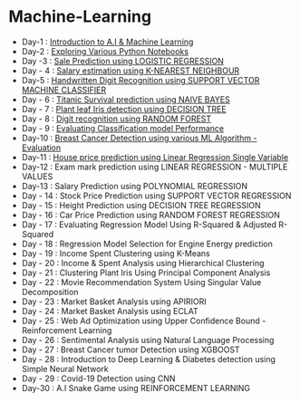 # Machine-Learning

- Day-1 : [Introduction to A.I & Machine Learning](https://github.com/Ahmedfurkhan/Machine-Learning-Projects/tree/main/Introduction-Ml)
- Day-2 : [Exploring Various Python Notebooks](https://www.anaconda.com/download)
- Day -3 : [Sale Prediction using LOGISTIC REGRESSION](https://github.com/Ahmedfurkhan/30days-Machine-Learning-Projects/tree/main/Sale%20Prediction%20using%20LOGISTIC%20REGRESSION)
- Day - 4 : [Salary estimation using K-NEAREST NEIGHBOUR](https://github.com/Ahmedfurkhan/30days-Machine-Learning-Projects/tree/main/Salary%20estimation%20using%20K-NEAREST%20NEIGHBOUR)
- Day-5 : [Handwritten Digit Recognition using SUPPORT VECTOR MACHINE CLASSIFIER](https://github.com/Ahmedfurkhan/30days-Machine-Learning-Projects/tree/main/HandwrittenDigitRecognition_SVMClassifier)
- Day - 6 : [Titanic Survival prediction using NAIVE BAYES](https://github.com/Ahmedfurkhan/30days-Machine-Learning-Projects/tree/main/TitanicSurvivalPrediction_NAIVEBAYES)
- Day - 7 : [Plant leaf Iris detection using DECISION TREE](https://github.com/Ahmedfurkhan/30days-Machine-Learning-Projects/tree/main/PlantFlowerIrisDetection_DECISIONTREE)
- Day - 8 : [Digit recognition using RANDOM FOREST](https://github.com/Ahmedfurkhan/30days-Machine-Learning-Projects/tree/main/DigitRecognitionusing_RANDOMFOREST)
- Day - 9 : [Evaluating Classification model Performance](https://github.com/Ahmedfurkhan/30days-Machine-Learning-Projects/tree/main/EvaluatingModelPerformance)
- Day-10 : [Breast Cancer Detection using various ML Algorithm - Evaluation](https://github.com/Ahmedfurkhan/30days-Machine-Learning-Projects/tree/main/BreastCancerDetection_VariousMLAlgorithm)
- Day-11 : [House price prediction using Linear Regression Single Variable](https://github.com/Ahmedfurkhan/30days-Machine-Learning-Projects/tree/main/HousePricePredictionusing_LinearRegression)
- Day-12 : Exam mark prediction using LINEAR REGRESSION - MULTIPLE VALUES
- Day-13 : Salary Prediction using POLYNOMIAL REGRESSION
- Day - 14 : Stock Price Prediction using SUPPORT VECTOR REGRESSION
- Day - 15 : Height Prediction using DECISION TREE REGRESSION
- Day - 16 : Car Price Prediction using RANDOM FOREST REGRESSION
- Day - 17 : Evaluating Regression Model Using R-Squared & Adjusted R-Squared
- Day - 18 : Regression Model Selection for Engine Energy prediction
- Day - 19 : Income Spent Clustering using K-Means
- Day - 20 : Income & Spent Analysis using Hierarchical Clustering
- Day - 21 : Clustering Plant Iris Using Principal Component Analysis
- Day - 22 : Movie Recommendation System Using Singular Value Decomposition
- Day - 23 : Market Basket Analysis using APIRIORI
- Day - 24 : Market Basket Analysis using ECLAT
- Day - 25 : Web Ad Optimization using Upper Confidence Bound - Reinforcement Learning
- Day - 26 : Sentimental Analysis using Natural Language Processing
- Day - 27 : Breast Cancer tumor Detection using XGBOOST
- Day - 28 : Introduction to Deep Learning & Diabetes detection using Simple Neural Network
- Day - 29 : Covid-19 Detection using CNN
- Day-30 : A.I Snake Game using REINFORCEMENT LEARNING
